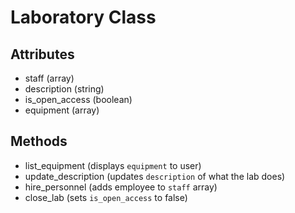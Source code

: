 # Laboratory Class

## Attributes
- staff (array)
- description (string)
- is_open_access (boolean)
- equipment (array)

## Methods
- list_equipment (displays `equipment` to user)
- update_description (updates `description` of what the lab does)
- hire_personnel (adds employee to `staff` array)
- close_lab (sets `is_open_access` to false)
